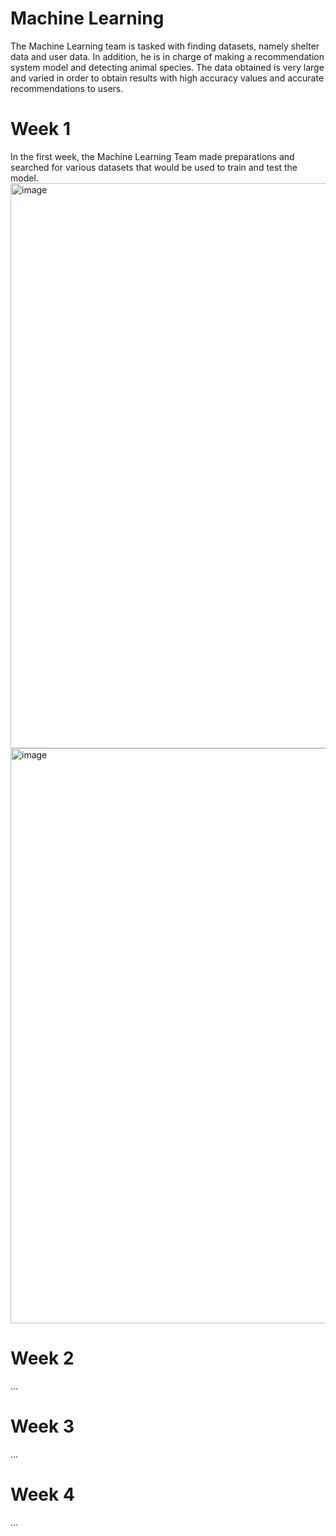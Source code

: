 # Machine Learning

The Machine Learning team is tasked with finding datasets, namely shelter data and user data. In addition, he is in charge of making a recommendation system model and detecting animal species. The data obtained is very large and varied in order to obtain results with high accuracy values and accurate recommendations to users.

# Week 1
In the first week, the Machine Learning Team made preparations and searched for various datasets that would be used to train and test the model.
<img width="904" alt="image" src="https://github.com/Ivanrasyid89/capstone_project_C23-PR486/assets/98071016/bec7cd7b-4f6c-455f-8516-35ed68fd6e92">
<img width="920" alt="image" src="https://github.com/Ivanrasyid89/capstone_project_C23-PR486/assets/98071016/9342d7cd-dd76-442f-809f-d680f496aa40">


# Week 2 
...

# Week 3
...

# Week 4
...
